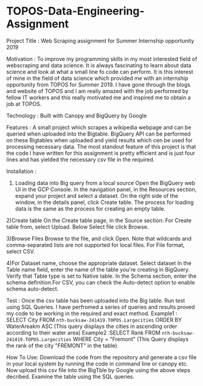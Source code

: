 # TOPOS-Data-Engineering-Assignment
Project Title : Web Scraping assignment for Summer Internship opportunity 2019

Motivation : To improve my programming skills in my most interested field of webscraping and data science. It is always
fascinating to learn about data science and look at what a small line fo code can perform. It is this interest of mine in the
field of data science which provided me with an internship opportunity from TOPOS for Summer 2019. I have gone through the blogs
and website of TOPOS and I am really amazed with the job performed by fellow IT workers and this really motivated me and inspired
me to obtain a job at TOPOS.

Technology : Built with Canopy and BigQuery by Google

Features : A small project which scrapes a wikipedia webpage and can be queried when uploaded into the Bigtable. BigQuery API
can be performed on these Bigtables when uploaded and yield results which cen be used for processing necessary data. The most 
standout feature of this project is that the code I have written for this assignment is pretty efficient and is just four lines
and has yielded the necessary csv file in the required.

Installation : 
1) Loading data into Big query from a local source
Open the BigQuery web UI in the GCP Console.
In the navigation panel, in the Resources section, expand your project and select a dataset.
On the right side of the window, in the details panel, click Create table. The process for loading data is the same as the process for creating an empty table.

2)Create table
On the Create table page, in the Source section:
For Create table from, select Upload.
Below Select file click Browse.

3)Browse Files
Browse to the file, and click Open. Note that wildcards and comma-separated lists are not supported for local files.
For File format, select CSV.

4)For Dataset name, choose the appropriate dataset.
Select dataset
In the Table name field, enter the name of the table you're creating in BigQuery.
Verify that Table type is set to Native table.
In the Schema section, enter the schema definition.For CSV, you can check the Auto-detect option to enable schema auto-detect.

Test : 
Once the csv table has been uploaded into the Big table. Run test using SQL Queries. I have perfromed a series of queries
and results proved my code to be working in the required and exact method.
Example1 : SELECT City FROM `nth-bucksaw-241419.TOPOS.Largecities`
          ORDER BY WaterAreakm ASC
          (This query displays the cities in ascending order according to their water area)
Example2 :SELECT Rank FROM `nth-bucksaw-241419.TOPOS.Largecities`
          WHERE City = "Fremont"
          (This Query displays the rank of the city "FREMONT" in the table)
          
How To Use:
Download the code from the repository and generate a csv file in your local system by running the code in command line or canopy etc.
Now upload this csv file into the BigTble by Google using the above steps decribed. Examine the table using the SQL queries.
 


